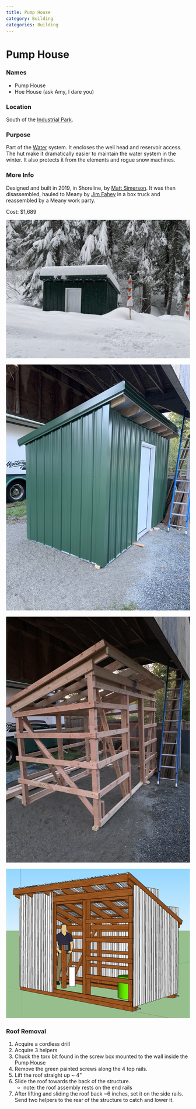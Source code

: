 ```yaml
---
title: Pump House
category: Building
categories: Building
---
```

# Pump House
### Names
- Pump House
- Hoe House (ask Amy, I dare you)

### Location
South of the [Industrial Park](Industrial-Park).

### Purpose

Part of the [Water](Water) system. It encloses the well head and reservoir access. The hut make it dramatically easier to maintain the water system in the winter. It also protects it from the elements and rogue snow machines.

### More Info

Designed and built in 2019, in Shoreline, by [Matt Simerson](Matt-Simerson). It was then disassembled, hauled to Meany by [Jim Fahey](Jim-Fahey) in a box truck and reassembled by a Meany work party.

Cost: $1,689

![Pump House covered in snow](img/2020-Pump-House.jpeg)

![Meany Lodge Pump House](img/2019-Pump-House.jpeg)

![Pump House Frame](img/2019-Pump-House-frame.jpeg)

![Pump House design](img/2019-Pump-House-design.png)

### Roof Removal

1. Acquire a cordless drill
2. Acquire 3 helpers
3. Chuck the torx bit found in the screw box mounted to the wall inside the Pump House
4. Remove the green painted screws along the 4 top rails.
5. Lift the roof straight up ~ 4"
6. Slide the roof towards the back of the structure.
    * note: the roof assembly rests on the end rails
7. After lifting and sliding the roof back ~6 inches, set it on the side rails. Send two helpers to the rear of the structure to catch and lower it.
